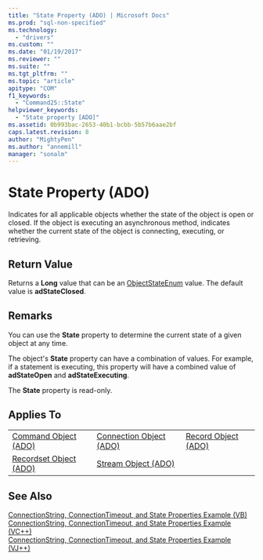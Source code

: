 ```yaml
---
title: "State Property (ADO) | Microsoft Docs"
ms.prod: "sql-non-specified"
ms.technology:
  - "drivers"
ms.custom: ""
ms.date: "01/19/2017"
ms.reviewer: ""
ms.suite: ""
ms.tgt_pltfrm: ""
ms.topic: "article"
apitype: "COM"
f1_keywords: 
  - "Command25::State"
helpviewer_keywords: 
  - "State property [ADO]"
ms.assetid: 0b993bac-2653-40b1-bcbb-5b57b6aae2bf
caps.latest.revision: 8
author: "MightyPen"
ms.author: "annemill"
manager: "sonalm"
---
```

# State Property (ADO)
Indicates for all applicable objects whether the state of the object is open or closed. If the object is executing an asynchronous method, indicates whether the current state of the object is connecting, executing, or retrieving.  
  
## Return Value  
 Returns a **Long** value that can be an [ObjectStateEnum](../../../ado/reference/ado-api/objectstateenum.md) value. The default value is **adStateClosed**.  
  
## Remarks  
 You can use the **State** property to determine the current state of a given object at any time.  
  
 The object's **State** property can have a combination of values. For example, if a statement is executing, this property will have a combined value of **adStateOpen** and **adStateExecuting**.  
  
 The **State** property is read-only.  
  
## Applies To  
  
||||  
|-|-|-|  
|[Command Object (ADO)](../../../ado/reference/ado-api/command-object-ado.md)|[Connection Object (ADO)](../../../ado/reference/ado-api/connection-object-ado.md)|[Record Object (ADO)](../../../ado/reference/ado-api/record-object-ado.md)|  
|[Recordset Object (ADO)](../../../ado/reference/ado-api/recordset-object-ado.md)|[Stream Object (ADO)](../../../ado/reference/ado-api/stream-object-ado.md)||  
  
## See Also  
 [ConnectionString, ConnectionTimeout, and State Properties Example (VB)](../../../ado/reference/ado-api/connectionstring-connectiontimeout-and-state-properties-example-vb.md)   
 [ConnectionString, ConnectionTimeout, and State Properties Example (VC++)](../../../ado/reference/ado-api/connectionstring-connectiontimeout-and-state-properties-example-vc.md)   
 [ConnectionString, ConnectionTimeout, and State Properties Example (VJ++)](../../../ado/reference/ado-api/connectionstring-connectiontimeout-and-state-properties-example-vj.md)